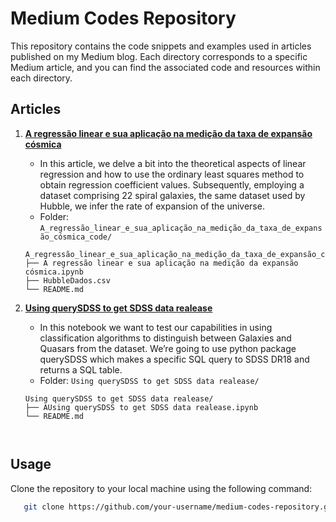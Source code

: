 # Medium Codes Repository

This repository contains the code snippets and examples used in articles published on my Medium blog. Each directory corresponds to a specific Medium article, and you can find the associated code and resources within each directory.

## Articles

1. **[A regressão linear e sua aplicação na medição da taxa de expansão cósmica](https://medium.com/p/ff3fcd7653fe)**
   - In this article, we delve a bit into the theoretical aspects of linear regression and how to use the ordinary least squares method to obtain regression coefficient values. Subsequently, employing a dataset comprising 22 spiral galaxies, the same dataset used by Hubble, we infer the rate of expansion of the universe.
   - Folder: `A_regressão_linear_e_sua_aplicação_na_medição_da_taxa_de_expansão_cósmica_code/`

   ```plaintext
   A_regressão_linear_e_sua_aplicação_na_medição_da_taxa_de_expansão_cósmica_code/
   ├── A regressão linear e sua aplicação na medição da expansão cósmica.ipynb
   ├── HubbleDados.csv
   └── README.md

2. **[Using querySDSS to get SDSS data realease](https://medium.com/@acosmicdebugger/usando-querysdss-para-obter-dados-do-sloan-digital-sky-survey-e-classificar-os-objetos-através-00e716707324)**
    
      - In this notebook we want to test our capabilities in using classification algorithms to distinguish between
Galaxies and Quasars from the dataset. We’re going to use python package querySDSS which makes a
specific SQL query to SDSS DR18 and returns a SQL table.
   - Folder: `Using querySDSS to get SDSS data realease/`

   ```plaintext
   Using querySDSS to get SDSS data realease/
   ├── AUsing querySDSS to get SDSS data realease.ipynb
   └── README.md



## Usage

Clone the repository to your local machine using the following command:
   ```bash
      git clone https://github.com/your-username/medium-codes-repository.git
   ```
   
